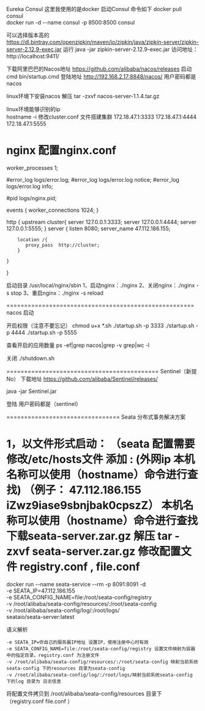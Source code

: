 
Eureka 
Consul 
这里我使用的是docker 启动Consul  命令如下
 docker pull  consul  
 docker run -d --name consul  -p 8500:8500  consul
 
 
 
 可以选择版本高的
 https://dl.bintray.com/openzipkin/maven/io/zipkin/java/zipkin-server/zipkin-server-2.12.9-exec.jar
 运行  java -jar  zipkin-server-2.12.9-exec.jar 
 访问地址：  http://localhost:9411/
 
 下载阿里巴巴的Nacos地址
https://github.com/alibaba/nacos/releases
启动 cmd  bin/startup.cmd
登陆地址 http://192.168.2.17:8848/nacos/
用户密码都是  nacos

linux环境下安装nacos
解压
tar -zxvf  nacos-server-1.1.4.tar.gz 

linux环境能够识别的ip  
hostname -i 
修改cluster.conf 文件搭建集群
172.18.47.1:3333
172.18.47.1:4444
172.18.47.1:5555


nginx  配置nginx.conf
=====================================================
worker_processes  1;

#error_log  logs/error.log;
#error_log  logs/error.log  notice;
#error_log  logs/error.log  info;

#pid        logs/nginx.pid;


events {
    worker_connections  1024;
}

http {
	upstream cluster{
	    server 127.0.0.1:3333;
		server 127.0.0.1:4444;
		server 127.0.0.1:5555;
	}
   server {
        listen       8080;
        server_name  47.112.186.155;

		location /{
           proxy_pass  http://cluster;
        }
  
    }

 }
 
 启动目录  /usr/local/nginx/sbin
 1、启动nginx：./nginx 
 2、关闭nginx：./nginx -s stop
 3、重启nginx：./nginx -s reload

 
    
   
=====================================================
nacos 启动
  
  开启权限（注意不要忘记）
  chmod u+x *.sh
./startup.sh -p 3333
./startup.sh -p 4444
./startup.sh -p 5555

查看开启的应用数量
ps -ef|grep nacos|grep -v grep|wc -l

关闭
./shutdown.sh

===========================================
Sentinel（新提No）
下载地址
https://github.com/alibaba/Sentinel/releases/

java -jar Sentinel.jar  

登陆  用户密码都是（sentinel）




================================
Seata 分布式事务解决方案   

1，以文件形式启动：
（seata 配置需要修改/etc/hosts文件  添加 : (外网ip  本机名称可以使用（hostname）命令进行查找)  （例子： 47.112.186.155  iZwz9iase9sbnjbak0cpszZ） 本机名称可以使用（hostname）命令进行查找
下载seata-server.zar.gz
解压
tar -zxvf  seata-server.zar.gz
修改配置文件  registry.conf  , file.conf
===============================================

docker run --name seata-service --rm -p 8091:8091 -d \
	-e SEATA_IP=47.112.186.155 \
	-e SEATA_CONFIG_NAME=file:/root/seata-config/registry \
	-v /root/alibaba/seata-config/resources/:/root/seata-config \
	-v /root/alibaba/seata-config/log/:/root/logs/  \
          seataio/seata-server:latest
       
语义解析

    -e SEATA_IP=你自己的服务器IP地址 设置IP，使用注册中心时有效
    -e SEATA_CONFIG_NAME=file:/root/seata-config/registry 设置文件映射为容器中的指定目录，registry.conf 为注册文件
    -v /root/alibaba/seata-config/resources/:/root/seata-config 映射当前系统seata-config 下的resources 目录为seata-config
    -v /root/alibaba/seata-config/log/:/root/logs/映射当前系统seata-config 下的log 目录为 日志信息


将配置文件拷贝到 /root/alibaba/seata-config/resources  目录下（registry.conf  file.conf  ）

